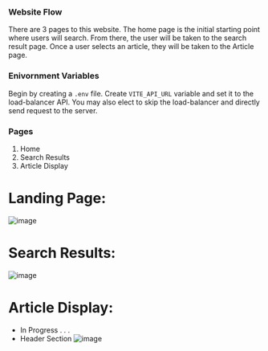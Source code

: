 ### Website Flow

There are 3 pages to this website. The home page is the initial starting point where users will search. From there, the user will be taken to the search result page. Once a user selects an article, they will be taken to the Article page.

### Enivornment Variables

Begin by creating a `.env` file. Create `VITE_API_URL` variable and set it to the load-balancer API. You may also elect to skip the load-balancer and directly send request to the server.

### Pages

1. Home
2. Search Results
3. Article Display

# Landing Page:

![image](https://github.com/user-attachments/assets/cb91273a-847f-448f-a3df-798eb54d36b9)

# Search Results:

![image](https://github.com/user-attachments/assets/da984d32-257d-4b24-86f7-c3dfbed7dcda)

# Article Display:

- In Progress . . .
- Header Section
  ![image](https://github.com/user-attachments/assets/42fc3873-3096-4d4a-a6a0-d0d4e59f6f42)
